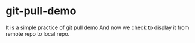 # git-pull-demo
It is a simple practice of git pull demo
And now we check to display it from remote repo to local repo.
